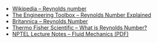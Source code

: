 <ul>
  <li>
    <a href="https://en.wikipedia.org/wiki/Reynolds_number" target="_blank">
      Wikipedia – Reynolds number
    </a>
  </li>
  <li>
    <a href="https://www.engineeringtoolbox.com/reynolds-number-d_237.html" target="_blank">
      The Engineering Toolbox – Reynolds Number Explained
    </a>
  </li>
  <li>
    <a href="https://www.britannica.com/science/Reynolds-number" target="_blank">
      Britannica – Reynolds Number
    </a>
  </li>
  <li>
    <a href="https://www.thermofisher.com/blog/materials/what-is-reynolds-number/" target="_blank">
      Thermo Fisher Scientific – What is Reynolds Number?
    </a>
  </li>
  <li>
    <a href="https://nptel.ac.in/content/storage2/courses/112105183/pdf/mod2.pdf" target="_blank">
      NPTEL Lecture Notes – Fluid Mechanics (PDF)
    </a>
  </li>
</ul>
